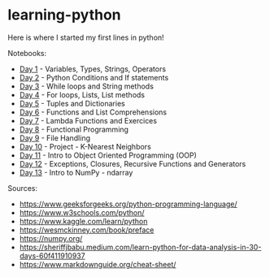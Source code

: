 # learning-python
Here is where I started my first lines in python!

Notebooks:
- [Day 1](https://github.com/andkuster/learning-python/blob/main/day_01.ipynb) - Variables, Types, Strings, Operators
- [Day 2](https://github.com/andkuster/learning-python/blob/main/day_02.ipynb) - Python Conditions and If statements
- [Day 3](https://github.com/andkuster/learning-python/blob/main/day_03.ipynb) - While loops and String methods
- [Day 4](https://github.com/andkuster/learning-python/blob/main/day_04.ipynb) - For loops, Lists, List methods
- [Day 5](https://github.com/andkuster/learning-python/blob/main/day_05.ipynb) - Tuples and Dictionaries
- [Day 6](https://github.com/andkuster/learning-python/blob/main/day_06.ipynb) - Functions and List Comprehensions
- [Day 7](https://github.com/andkuster/learning-python/blob/main/day_07.ipynb) - Lambda Functions and Exercices
- [Day 8](https://github.com/andkuster/learning-python/blob/main/day_08.ipynb) - Functional Programming
- [Day 9](https://github.com/andkuster/learning-python/blob/main/day_09.ipynb) - File Handling
- [Day 10](https://github.com/andkuster/learning-python/blob/main/day_10_project_1.ipynb) - Project - K-Nearest Neighbors
- [Day 11](https://github.com/andkuster/learning-python/blob/main/day_11.ipynb) - Intro to Object Oriented Programming (OOP)
- [Day 12](https://github.com/andkuster/learning-python/blob/main/day_12.ipynb) - Exceptions, Closures, Recursive Functions and Generators
- [Day 13](https://github.com/andkuster/learning-python/blob/main/day_13.ipynb) - Intro to NumPy - ndarray

Sources: 
- https://www.geeksforgeeks.org/python-programming-language/
- https://www.w3schools.com/python/
- https://www.kaggle.com/learn/python
- https://wesmckinney.com/book/preface
- https://numpy.org/
- https://sheriffjbabu.medium.com/learn-python-for-data-analysis-in-30-days-60f411910937
- https://www.markdownguide.org/cheat-sheet/
